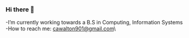 ### Hi there 👋


-I’m currently working towards a B.S in Computing, Information Systems\
-How to reach me: cawalton901@gmail.com\

